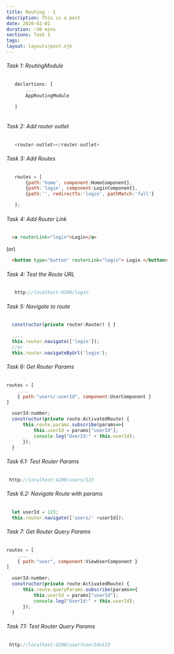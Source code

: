 ```yaml
---
title: Routing - 1
description: This is a post 
date: 2020-02-01
duration: ~30 mins
sections: Task 1
tags:
layout: layouts/post.njk
---
```


###### Task 1: RoutingModule 

``` js
   declartions: [
       ....
       AppRoutingModule

   ]
   
```

###### Task 2: Add router outlet

``` js
   <router-outlet></router-outlet>
```


###### Task 3: Add Routes

``` js
   routes = [
       {path:'home', component:HomeComponent},
       {path:'login', component:LoginComponent},
       {path:'', redirectTo:'login', pathMatch:'full'}

   ];
```


###### Task 4: Add Router Link

``` html
  <a routerLink="login">Login</a> 
```
(or)
```html
  <button type="button" routerLink="login"> Login </button>
```

###### Task 4: Test the Route URL

``` js
   http://localhost:4200/login
```

###### Task 5: Navigate to route

``` js
  constructor(private router:Router) { }

  ....
  this.router.navigate(['login']);
  //or
  this.router.navigateByUrl('login');
```


###### Task 6: Get Router Params
```js
routes = [
    ....
    { path:"users/:userId", component:UserComponent }
]
```

``` js
  userId:number;
  constructor(private route:ActivatedRoute) { 
      this.route.params.subscribe(params=>{
          this.userId = params["userId"];
          console.log("UserId:" + this.userId);
      });
  }

```
###### Task 6.1: Test Router Params

``` js
 http://localhost:4200/users/123

```

###### Task 6.2: Navigate Route with params

``` js
  let userId = 123;
  this.router.navigate(['users/' +userId]);
```


###### Task 7: Get Router Query Params
```js
routes = [
    ....
    { path:"user", component:ViewUserComponent }
]
```

``` js
  userId:number;
  constructor(private route:ActivatedRoute) { 
      this.route.queryParams.subscribe(params=>{
          this.userId = params["userId"];
          console.log("UserId:" + this.userId);
      });
  }

```
###### Task 7.1: Test Router Query Params

``` js
 http://localhost:4200/user?userId=123

```
